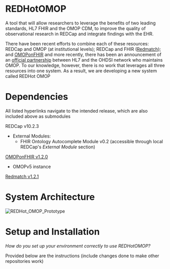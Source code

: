 # REDHotOMOP
A tool that will allow researchers to leverage the benefits of two leading standards, HL7 FHIR and the OMOP CDM, to improve the quality of observational research in REDCap and integrate findings with the EHR.

There have been recent efforts to combine each of these resources: REDCap and OMOP (at institutional levels); REDCap and FHIR ([Redmatch](https://github.com/aehrc/redmatch)); and [OMOPonFHIR](https://github.com/omoponfhir/omoponfhir-main) and more recently, there has been an announcement of an [official partnership](https://www.ohdsi.org/ohdsi-hl7-collaboration/) between HL7 and the OHDSI network who maintains OMOP. To our knowledge, however, there is no work that leverages all three resources into one system. As a result, we are developing a new system called REDHot OMOP

# Dependencies
All listed hyperlinks navigate to the intended release, which are also included above as submodules

REDCap v10.2.3
* External Modules:
  * FHIR Ontology Autocomplete Module v0.2 (accessible through local REDCap's *External Module* section)

[OMOPonFHIR v1.2.0](https://github.com/omoponfhir/omoponfhir-main/releases/tag/v1.2.0)
* OMOPv5 instance

[Redmatch v1.2.1](https://github.com/aehrc/redmatch/releases/tag/1.2.1)

# System Architecture
![REDHot_OMOP_Prototype](https://user-images.githubusercontent.com/37944330/111510503-386a6000-8724-11eb-8bb6-4c02c4840528.png)

# Setup and Installation
*How do you set up your environment correctly to use REDHotOMOP?*

Provided below are the instructions (include changes done to make other repositories work)
